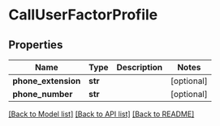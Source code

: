 # CallUserFactorProfile

## Properties
Name | Type | Description | Notes
------------ | ------------- | ------------- | -------------
**phone_extension** | **str** |  | [optional] 
**phone_number** | **str** |  | [optional] 

[[Back to Model list]](../README.md#documentation-for-models) [[Back to API list]](../README.md#documentation-for-api-endpoints) [[Back to README]](../README.md)

